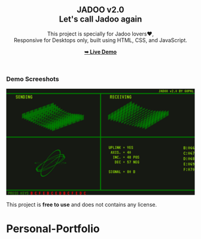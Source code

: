 <div align="center">
  <h2 align="center">JADOO v2.0<br/>Let's call Jadoo again</h2>

  This project is specially for Jadoo lovers❤️, <br />Responsive for Desktops only, built using HTML, CSS, and JavaScript.

  <a href="https://codeminamo.github.io/Jadoo_calling/"><strong>➥ Live Demo</strong></a>

</div>

<br />

### Demo Screeshots

![Jadoo v2.0 Demo](./drop.png "Desktop Demo")

This project is **free to use** and does not contains any license.
# Personal-Portfolio
